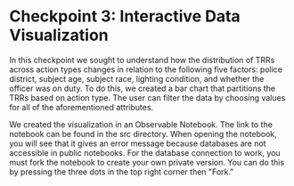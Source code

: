 # Checkpoint 3: Interactive Data Visualization

In this checkpoint we sought to understand how the distribution of TRRs across action types changes in relation to the following five factors: police district, subject age, subject race, lighting condition, and whether the officer was on duty. To do this, we created a bar chart that partitions the TRRs based on action type. The user can filter the data by choosing values for all of the aforementioned attributes.

We created the visualization in an Observable Notebook. The link to the notebook can be found in the src directory. When opening the notebook, you will see that it gives an error message because databases are not accessible in public notebooks. For the database connection to work, you must fork the notebook to create your own private version. You can do this by pressing the three dots in the top right corner then "Fork." 